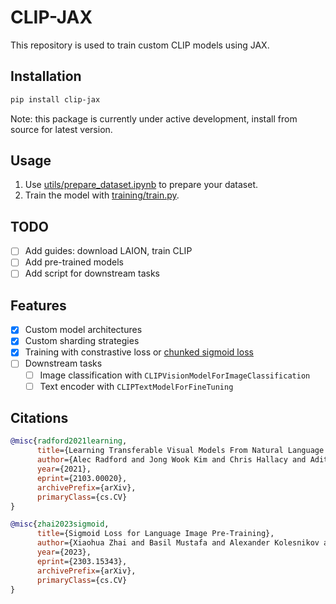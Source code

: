 # CLIP-JAX

This repository is used to train custom CLIP models using JAX.

## Installation

```bash
pip install clip-jax
```

Note: this package is currently under active development, install from source for latest version.

## Usage

1. Use [utils/prepare_dataset.ipynb](utils/prepare_dataset.ipynb) to prepare your dataset.
1. Train the model with [training/train.py](training/train.py).

## TODO

- [ ] Add guides: download LAION, train CLIP
- [ ] Add pre-trained models
- [ ] Add script for downstream tasks

## Features

- [x] Custom model architectures
- [x] Custom sharding strategies
- [x] Training with constrastive loss or [chunked sigmoid loss](https://arxiv.org/abs/2303.15343)
- [ ] Downstream tasks
  - [ ] Image classification with `CLIPVisionModelForImageClassification`
  - [ ] Text encoder with `CLIPTextModelForFineTuning`

## Citations

```bibtex
@misc{radford2021learning,
      title={Learning Transferable Visual Models From Natural Language Supervision}, 
      author={Alec Radford and Jong Wook Kim and Chris Hallacy and Aditya Ramesh and Gabriel Goh and Sandhini Agarwal and Girish Sastry and Amanda Askell and Pamela Mishkin and Jack Clark and Gretchen Krueger and Ilya Sutskever},
      year={2021},
      eprint={2103.00020},
      archivePrefix={arXiv},
      primaryClass={cs.CV}
}
```

```bibtex
@misc{zhai2023sigmoid,
      title={Sigmoid Loss for Language Image Pre-Training}, 
      author={Xiaohua Zhai and Basil Mustafa and Alexander Kolesnikov and Lucas Beyer},
      year={2023},
      eprint={2303.15343},
      archivePrefix={arXiv},
      primaryClass={cs.CV}
}
```
